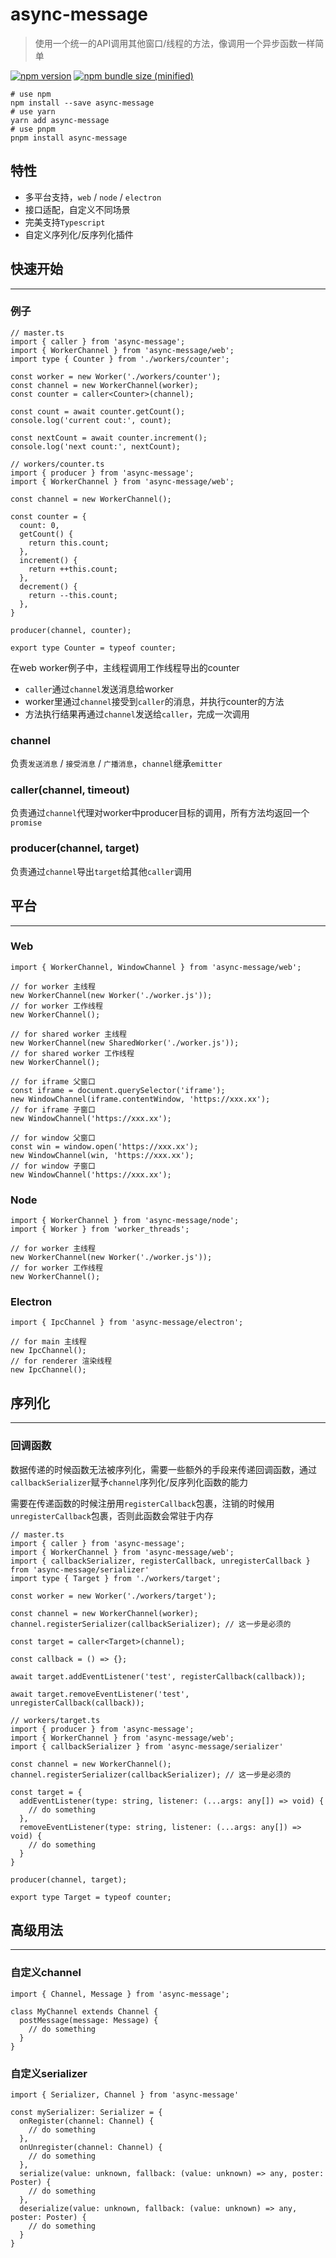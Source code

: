 # async-message

> 使用一个统一的API调用其他窗口/线程的方法，像调用一个异步函数一样简单

[![npm version](https://img.shields.io/npm/v/async-message.svg?logo=npm)](https://www.npmjs.com/package/async-message)
[![npm bundle size (minified)](https://img.shields.io/bundlephobia/min/async-message.svg?logo=javascript)](https://www.npmjs.com/package/shuttle-state)

```
# use npm
npm install --save async-message
# use yarn
yarn add async-message
# use pnpm
pnpm install async-message
```

## 特性

- 多平台支持，`web` / `node` / `electron`
- 接口适配，自定义不同场景
- 完美支持`Typescript`
- 自定义序列化/反序列化插件

## 快速开始

---

### 例子

```tsx
// master.ts
import { caller } from 'async-message';
import { WorkerChannel } from 'async-message/web';
import type { Counter } from './workers/counter';

const worker = new Worker('./workers/counter');
const channel = new WorkerChannel(worker);
const counter = caller<Counter>(channel);

const count = await counter.getCount();
console.log('current cout:', count);

const nextCount = await counter.increment();
console.log('next count:', nextCount);
```

```tsx
// workers/counter.ts
import { producer } from 'async-message';
import { WorkerChannel } from 'async-message/web';

const channel = new WorkerChannel();

const counter = {
  count: 0,
  getCount() {
    return this.count;
  },
  increment() {
    return ++this.count;
  },
  decrement() {
    return --this.count;
  },
}

producer(channel, counter);

export type Counter = typeof counter;
```

在web worker例子中，主线程调用工作线程导出的counter
- `caller`通过`channel`发送消息给worker
- worker里通过`channel`接受到`caller`的消息，并执行counter的方法
- 方法执行结果再通过`channel`发送给`caller`，完成一次调用

### channel

负责`发送消息` / `接受消息` / `广播消息`，`channel`继承`emitter`

### caller(channel, timeout)

负责通过`channel`代理对worker中producer目标的调用，所有方法均返回一个`promise`

### producer(channel, target)

负责通过`channel`导出`target`给其他`caller`调用

## 平台

---

### Web

```tsx
import { WorkerChannel, WindowChannel } from 'async-message/web';

// for worker 主线程
new WorkerChannel(new Worker('./worker.js'));
// for worker 工作线程
new WorkerChannel();

// for shared worker 主线程
new WorkerChannel(new SharedWorker('./worker.js'));
// for shared worker 工作线程
new WorkerChannel();

// for iframe 父窗口
const iframe = document.querySelector('iframe');
new WindowChannel(iframe.contentWindow, 'https://xxx.xx');
// for iframe 子窗口
new WindowChannel('https://xxx.xx');

// for window 父窗口
const win = window.open('https://xxx.xx');
new WindowChannel(win, 'https://xxx.xx');
// for window 子窗口
new WindowChannel('https://xxx.xx');
```

### Node

```tsx
import { WorkerChannel } from 'async-message/node';
import { Worker } from 'worker_threads';

// for worker 主线程
new WorkerChannel(new Worker('./worker.js'));
// for worker 工作线程
new WorkerChannel();
```

### Electron

```tsx
import { IpcChannel } from 'async-message/electron';

// for main 主线程
new IpcChannel();
// for renderer 渲染线程
new IpcChannel();
```

## 序列化

---

### 回调函数

数据传递的时候函数无法被序列化，需要一些额外的手段来传递回调函数，通过`callbackSerializer`赋予`channel`序列化/反序列化函数的能力

需要在传递函数的时候注册用`registerCallback`包裹，注销的时候用`unregisterCallback`包裹，否则此函数会常驻于内存

```tsx
// master.ts
import { caller } from 'async-message';
import { WorkerChannel } from 'async-message/web';
import { callbackSerializer, registerCallback, unregisterCallback } from 'async-message/serializer'
import type { Target } from './workers/target';

const worker = new Worker('./workers/target');

const channel = new WorkerChannel(worker);
channel.registerSerializer(callbackSerializer); // 这一步是必须的

const target = caller<Target>(channel);

const callback = () => {};

await target.addEventListener('test', registerCallback(callback));

await target.removeEventListener('test', unregisterCallback(callback));
```

```tsx
// workers/target.ts
import { producer } from 'async-message';
import { WorkerChannel } from 'async-message/web';
import { callbackSerializer } from 'async-message/serializer'

const channel = new WorkerChannel();
channel.registerSerializer(callbackSerializer); // 这一步是必须的

const target = {
  addEventListener(type: string, listener: (...args: any[]) => void) {
    // do something
  },
  removeEventListener(type: string, listener: (...args: any[]) => void) {
    // do something
  }
}

producer(channel, target);

export type Target = typeof counter;
```

## 高级用法

---

### 自定义channel

```tsx
import { Channel, Message } from 'async-message';

class MyChannel extends Channel {
  postMessage(message: Message) {
    // do something
  }
}
```

### 自定义serializer

```tsx
import { Serializer, Channel } from 'async-message'

const mySerializer: Serializer = {
  onRegister(channel: Channel) {
    // do something
  },
  onUnregister(channel: Channel) {
    // do something
  },
  serialize(value: unknown, fallback: (value: unknown) => any, poster: Poster) {
    // do something
  },
  deserialize(value: unknown, fallback: (value: unknown) => any, poster: Poster) {
    // do something
  }
}
```
